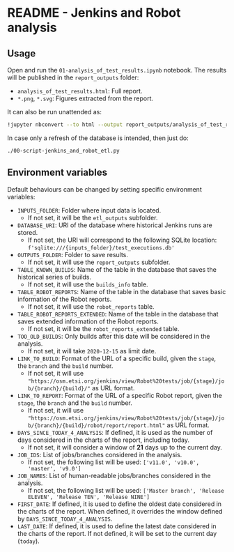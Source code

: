 # README  - Jenkins and Robot analysis

## Usage

Open and run the `01-analysis_of_test_results.ipynb` notebook. The results will be published in the `report_outputs` folder:

- `analysis_of_test_results.html`: Full report.
- `*.png`, `*.svg`: Figures extracted from the report.

It can also be run unattended as:

```bash
!jupyter nbconvert --to html --output report_outputs/analysis_of_test_results.html --TemplateExporter.exclude_input=True --execute  01-analysis_of_test_results.ipynb
```

In case only a refresh of the database is intended, then just do:

```bash
./00-script-jenkins_and_robot_etl.py
```

## Environment variables

Default behaviours can be changed by setting specific environment variables:

- `INPUTS_FOLDER`: Folder where input data is located.
  - If not set, it will be the `etl_outputs` subfolder.
- `DATABASE_URI`: URI of the database where historical Jenkins runs are stored.
  - If not set, the URI will correspond to the following SQLite location: `f'sqlite:///{inputs_folder}/test_executions.db'`
- `OUTPUTS_FOLDER`: Folder to save results.
  - If not set, it will use the `report_outputs` subfolder.
- `TABLE_KNOWN_BUILDS`: Name of the table in the database that saves the historical series of builds.
  - If not set, it will use the `builds_info` table.
- `TABLE_ROBOT_REPORTS`: Name of the table in the database that saves basic information of the Robot reports.
  - If not set, it will use the `robot_reports` table.
- `TABLE_ROBOT_REPORTS_EXTENDED`: Name of the table in the database that saves extended information of the Robot reports.
  - If not set, it will be the `robot_reports_extended` table.
- `TOO_OLD_BUILDS`: Only builds after this date will be considered in the analysis.
  - If not set, it will take `2020-12-15` as limit date.
- `LINK_TO_BUILD`: Format of the URL of a specific build, given the `stage`, the `branch` and the `build` number.
  - If not set, it will use `"https://osm.etsi.org/jenkins/view/Robot%20tests/job/{stage}/job/{branch}/{build}/"` as URL format.
- `LINK_TO_REPORT`: Format of the URL of a specific Robot report, given the `stage`, the `branch` and the `build` number.
  - If not set, it will use `"https://osm.etsi.org/jenkins/view/Robot%20tests/job/{stage}/job/{branch}/{build}/robot/report/report.html"` as URL format.
- `DAYS_SINCE_TODAY_4_ANALYSIS`: If defined, it is used as the number of days considered in the charts of the report, including today.
  - If not set, it will consider a window of **21** days up to the current day.
- `JOB_IDS`: List of jobs/branches considered in the analysis.
  - If not set, the following list will be used: `['v11.0', 'v10.0', 'master', 'v9.0']`
- `JOB_NAMES`: List of human-readable jobs/branches considered in the analysis.
  - If not set, the following list will be used: `['Master branch', 'Release ELEVEN', 'Release TEN', 'Release NINE']`
- `FIRST_DATE`: If defined, it is used to define the oldest date considered in the charts of the report. When defined, it overrides the window defined by `DAYS_SINCE_TODAY_4_ANALYSIS`.
- `LAST_DATE`: If defined, it is used to define the latest date considered in the charts of the report. If not defined, it will be set to the current day (`today`).
